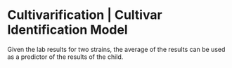 # Cultivarification | Cultivar Identification Model

Given the lab results for two strains, the average of the results can be used as a predictor of the results of the child.
